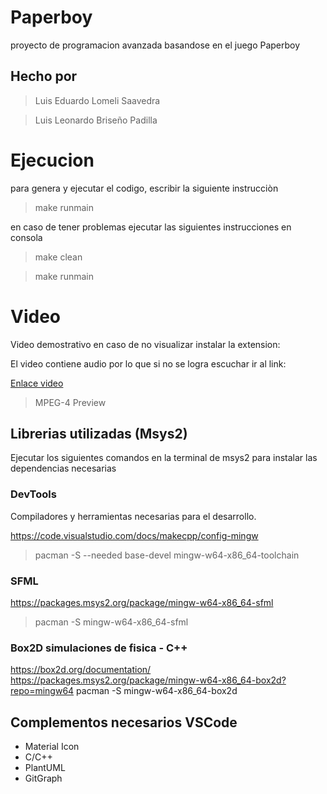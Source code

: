# Paperboy
proyecto de programacion avanzada basandose en el juego Paperboy

## Hecho por
>Luis Eduardo Lomeli Saavedra

>Luis Leonardo Briseño Padilla

# Ejecucion

para genera y ejecutar el codigo, escribir la siguiente instrucciòn

>make runmain

en caso de tener problemas ejecutar las siguientes instrucciones en consola
>make clean

>make runmain


# Video

Video demostrativo en caso de no visualizar instalar la extension:

El video contiene audio por lo que si no se logra escuchar ir al link:

[Enlace video](https://youtu.be/m9prUdY5cVY)

>MPEG-4 Preview

## Librerias utilizadas (Msys2)

Ejecutar los siguientes comandos en la terminal de msys2 para instalar las dependencias necesarias

### DevTools
Compiladores y herramientas necesarias para el desarrollo.

https://code.visualstudio.com/docs/makecpp/config-mingw
> pacman -S --needed base-devel mingw-w64-x86_64-toolchain

### SFML
https://packages.msys2.org/package/mingw-w64-x86_64-sfml
> pacman -S mingw-w64-x86_64-sfml

### Box2D simulaciones de fisica - C++
https://box2d.org/documentation/
https://packages.msys2.org/package/mingw-w64-x86_64-box2d?repo=mingw64
pacman -S mingw-w64-x86_64-box2d


## Complementos necesarios VSCode

- Material Icon
- C/C++
- PlantUML
- GitGraph